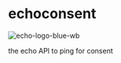 # echoconsent

![echo-logo-blue-wb](https://github.com/tjbredemeyer/echoconsent/assets/24536909/7f710c7a-9627-4141-8858-9e9b4a3a5154)

the echo API to ping for consent
